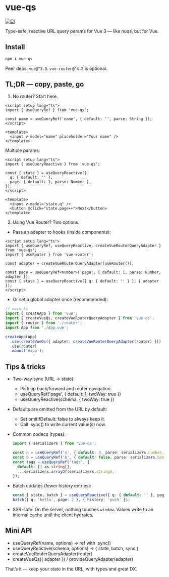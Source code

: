 # vue-qs

[![CI](https://github.com/iamsomraj/vue-qs/actions/workflows/ci.yml/badge.svg?branch=main)](https://github.com/iamsomraj/vue-qs/actions/workflows/ci.yml)

Type-safe, reactive URL query params for Vue 3 — like nuqs, but for Vue.

## Install

```sh
npm i vue-qs
```

Peer deps: `vue@^3.3`. `vue-router@^4.2` is optional.

## TL;DR — copy, paste, go

1. No router? Start here.

```vue
<script setup lang="ts">
import { useQueryRef } from 'vue-qs';

const name = useQueryRef('name', { default: '', parse: String });
</script>

<template>
  <input v-model="name" placeholder="Your name" />
</template>
```

Multiple params:

```vue
<script setup lang="ts">
import { useQueryReactive } from 'vue-qs';

const { state } = useQueryReactive({
  q: { default: '' },
  page: { default: 1, parse: Number },
});
</script>

<template>
  <input v-model="state.q" />
  <button @click="state.page++">Next</button>
</template>
```

2. Using Vue Router? Two options.

- Pass an adapter to hooks (inside components):

```vue
<script setup lang="ts">
import { useQueryRef, useQueryReactive, createVueRouterQueryAdapter } from 'vue-qs';
import { useRouter } from 'vue-router';

const adapter = createVueRouterQueryAdapter(useRouter());

const page = useQueryRef<number>('page', { default: 1, parse: Number, adapter });
const { state } = useQueryReactive({ q: { default: '' } }, { adapter });
</script>
```

- Or set a global adapter once (recommended):

```ts
// main.ts
import { createApp } from 'vue';
import { createVueQs, createVueRouterQueryAdapter } from 'vue-qs';
import { router } from './router';
import App from './App.vue';

createApp(App)
  .use(createVueQs({ adapter: createVueRouterQueryAdapter(router) }))
  .use(router)
  .mount('#app');
```

## Tips & tricks

- Two-way sync (URL -> state):
  - Pick up back/forward and router navigation.
  - useQueryRef('page', { default: 1, twoWay: true })
  - useQueryReactive(schema, { twoWay: true })

- Defaults are omitted from the URL by default:
  - Set omitIfDefault: false to always keep it.
  - Call .sync() to write current value(s) now.

- Common codecs (types):

  ```ts
  import { serializers } from 'vue-qs';

  const n = useQueryRef('n', { default: 0, parse: serializers.number.parse });
  const b = useQueryRef('b', { default: false, parse: serializers.boolean.parse });
  const tags = useQueryRef('tags', {
    default: [] as string[],
    ...serializers.arrayOf(serializers.string),
  });
  ```

- Batch updates (fewer history entries):

  ```ts
  const { state, batch } = useQueryReactive({ q: { default: '' }, page: { default: 1 } });
  batch({ q: 'hello', page: 2 }, { history: 'push' });
  ```

- SSR-safe: On the server, nothing touches `window`. Values write to an internal cache until the client hydrates.

## Mini API

- useQueryRef(name, options) -> ref with .sync()
- useQueryReactive(schema, options) -> { state, batch, sync }
- createVueRouterQueryAdapter(router)
- createVueQs({ adapter }) / provideQueryAdapter(adapter)

That’s it — keep your state in the URL, with types and great DX.
